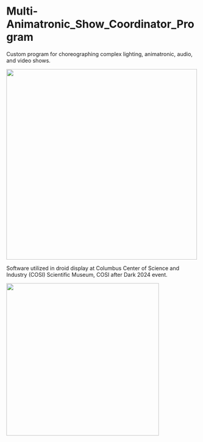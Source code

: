 # Multi-Animatronic_Show_Coordinator_Program
Custom program for choreographing complex lighting, animatronic, audio, and video shows.

<img src="https://github.com/user-attachments/assets/16fee091-d16f-4d02-86f8-ec9984186d06" width="500">


Software utilized in droid display at Columbus Center of Science and Industry (COSI) Scientific Museum, COSI after Dark 2024 event.

<img src="https://github.com/user-attachments/assets/f85d77ff-6dde-4804-a27c-b5c75788bd04" width="400">
